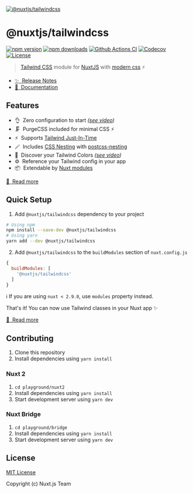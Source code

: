 [![@nuxtjs/tailwindcss](https://tailwindcss.nuxtjs.org/preview.png)](https://tailwindcss.nuxtjs.org)

# @nuxtjs/tailwindcss

[![npm version][npm-version-src]][npm-version-href]
[![npm downloads][npm-downloads-src]][npm-downloads-href]
[![Github Actions CI][github-actions-ci-src]][github-actions-ci-href]
[![Codecov][codecov-src]][codecov-href]
[![License][license-src]][license-href]

> [Tailwind CSS](https://tailwindcss.com) module for [NuxtJS](https://nuxtjs.org) with [modern css](https://tailwindcss.com/docs/using-with-preprocessors#future-css-features) ⚡️

- [✨ &nbsp;Release Notes](https://tailwindcss.nuxtjs.org/releases)
- [📖 &nbsp;Documentation](https://tailwindcss.nuxtjs.org)

## Features

- 👌&nbsp; Zero configuration to start *([see video](https://tailwindcss.nuxtjs.org/#quick-start))*
- 🗜&nbsp; PurgeCSS included for minimal CSS ⚡️
- ⚡️&nbsp; Supports [Tailwind Just-In-Time](https://github.com/tailwindlabs/tailwindcss-jit)
- 🪄&nbsp; Includes [CSS Nesting](https://drafts.csswg.org/css-nesting-1/) with [postcss-nesting](https://github.com/csstools/postcss-nesting)
- 🎨&nbsp; Discover your Tailwind Colors *([see video](https://tailwindcss.nuxtjs.org/#tailwind-colors))*
- ⚙️&nbsp; Reference your Tailwind config in your app
- 📦&nbsp; Extendable by [Nuxt modules](https://modules.nuxtjs.org/)

[📖 &nbsp;Read more](https://tailwindcss.nuxtjs.org)

## Quick Setup

1. Add `@nuxtjs/tailwindcss` dependency to your project

```bash
# Using npm
npm install --save-dev @nuxtjs/tailwindcss
# Using yarn
yarn add --dev @nuxtjs/tailwindcss
```

2. Add `@nuxtjs/tailwindcss` to the `buildModules` section of `nuxt.config.js`

```js
{
  buildModules: [
    '@nuxtjs/tailwindcss'
  ]
}
```

ℹ️ If you are using `nuxt < 2.9.0`, use `modules` property instead.

That's it! You can now use Tailwind classes in your Nuxt app ✨

[📖 &nbsp;Read more](https://tailwindcss.nuxtjs.org/setup)

## Contributing

1. Clone this repository
2. Install dependencies using `yarn install`

### Nuxt 2

1. `cd playground/nuxt2`
2. Install dependencies using `yarn install`
3. Start development server using `yarn dev`

### Nuxt Bridge

1. `cd playground/bridge`
2. Install dependencies using `yarn install`
3. Start development server using `yarn dev`

## License

[MIT License](./LICENSE)

Copyright (c) Nuxt.js Team

<!-- Badges -->
[npm-version-src]: https://img.shields.io/npm/v/@nuxtjs/tailwindcss/latest.svg
[npm-version-href]: https://npmjs.com/package/@nuxtjs/tailwindcss

[npm-downloads-src]: https://img.shields.io/npm/dt/@nuxtjs/tailwindcss.svg
[npm-downloads-href]: https://npmjs.com/package/@nuxtjs/tailwindcss

[github-actions-ci-src]: https://github.com/nuxt-community/tailwindcss-module/workflows/ci/badge.svg
[github-actions-ci-href]: https://github.com/nuxt-community/tailwindcss-module/actions?query=workflow%3Aci

[codecov-src]: https://img.shields.io/codecov/c/github/nuxt-community/tailwindcss-module.svg
[codecov-href]: https://codecov.io/gh/nuxt-community/tailwindcss-module

[license-src]: https://img.shields.io/npm/l/@nuxtjs/tailwindcss.svg
[license-href]: https://npmjs.com/package/@nuxtjs/tailwindcss
